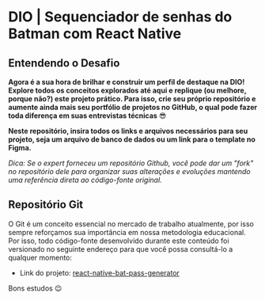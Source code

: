 # DIO | Sequenciador de senhas do Batman com React Native

## Entendendo o Desafio
 
**Agora é a sua hora de brilhar e construir um perfil de destaque na DIO! Explore todos os conceitos explorados até aqui e replique (ou melhore, porque não?) este projeto prático. Para isso, crie seu próprio repositório e aumente ainda mais seu portfólio de projetos no GitHub, o qual pode fazer toda diferença em suas entrevistas técnicas** 😎
 
**Neste repositório, insira todos os links e arquivos necessários para seu projeto, seja um arquivo de banco de dados ou um link para o template no Figma.**
 
*Dica: Se o expert forneceu um repositório Github, você pode dar um "fork" no repositório dele para organizar suas alterações e evoluções mantendo uma referência direta ao código-fonte original.*
 
## Repositório Git
 
O Git é um conceito essencial no mercado de trabalho atualmente, por isso sempre reforçamos sua importância em nossa metodologia educacional. Por isso, todo código-fonte desenvolvido durante este conteúdo foi versionado no seguinte endereço para que você possa consultá-lo a qualquer momento:
 
- Link do projeto: [react-native-bat-pass-generator](https://github.com/felipeAguiarCode/react-native-bat-pass-generator)
 
Bons estudos 😉
